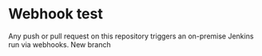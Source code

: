 # Webhook test
Any push or pull request on this repository triggers an on-premise Jenkins run via webhooks.  New branch
